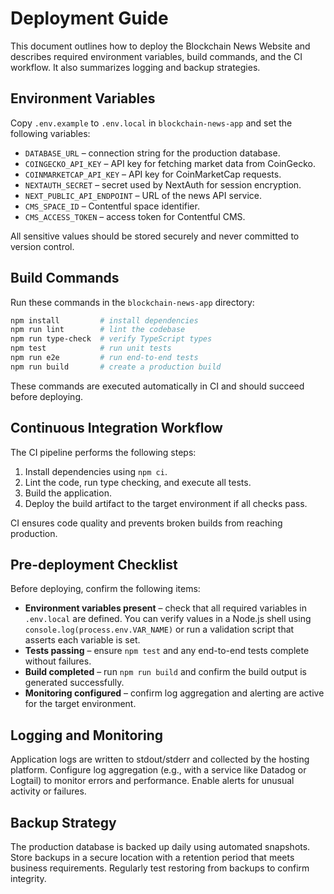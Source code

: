 # Deployment Guide

This document outlines how to deploy the Blockchain News Website and describes required environment variables, build commands, and the CI workflow. It also summarizes logging and backup strategies.

## Environment Variables

Copy `.env.example` to `.env.local` in `blockchain-news-app` and set the following variables:

- `DATABASE_URL` – connection string for the production database.
- `COINGECKO_API_KEY` – API key for fetching market data from CoinGecko.
- `COINMARKETCAP_API_KEY` – API key for CoinMarketCap requests.
- `NEXTAUTH_SECRET` – secret used by NextAuth for session encryption.
- `NEXT_PUBLIC_API_ENDPOINT` – URL of the news API service.
- `CMS_SPACE_ID` – Contentful space identifier.
- `CMS_ACCESS_TOKEN` – access token for Contentful CMS.

All sensitive values should be stored securely and never committed to version control.

## Build Commands

Run these commands in the `blockchain-news-app` directory:

```bash
npm install         # install dependencies
npm run lint        # lint the codebase
npm run type-check  # verify TypeScript types
npm test            # run unit tests
npm run e2e         # run end-to-end tests
npm run build       # create a production build
```

These commands are executed automatically in CI and should succeed before deploying.

## Continuous Integration Workflow

The CI pipeline performs the following steps:

1. Install dependencies using `npm ci`.
2. Lint the code, run type checking, and execute all tests.
3. Build the application.
4. Deploy the build artifact to the target environment if all checks pass.

CI ensures code quality and prevents broken builds from reaching production.

## Pre-deployment Checklist

Before deploying, confirm the following items:

- **Environment variables present** – check that all required variables in `.env.local` are defined. You can verify values in a Node.js shell using `console.log(process.env.VAR_NAME)` or run a validation script that asserts each variable is set.
- **Tests passing** – ensure `npm test` and any end-to-end tests complete without failures.
- **Build completed** – run `npm run build` and confirm the build output is generated successfully.
- **Monitoring configured** – confirm log aggregation and alerting are active for the target environment.

## Logging and Monitoring

Application logs are written to stdout/stderr and collected by the hosting platform. Configure log aggregation (e.g., with a service like Datadog or Logtail) to monitor errors and performance. Enable alerts for unusual activity or failures.

## Backup Strategy

The production database is backed up daily using automated snapshots. Store backups in a secure location with a retention period that meets business requirements. Regularly test restoring from backups to confirm integrity.

